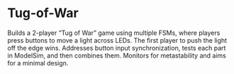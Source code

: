 # Tug-of-War
Builds a 2-player “Tug of War” game using multiple FSMs, where players press buttons to move a light across LEDs. The first player to push the light off the edge wins. Addresses button input synchronization, tests each part in ModelSim, and then combines them. Monitors for metastability and aims for a minimal design.
